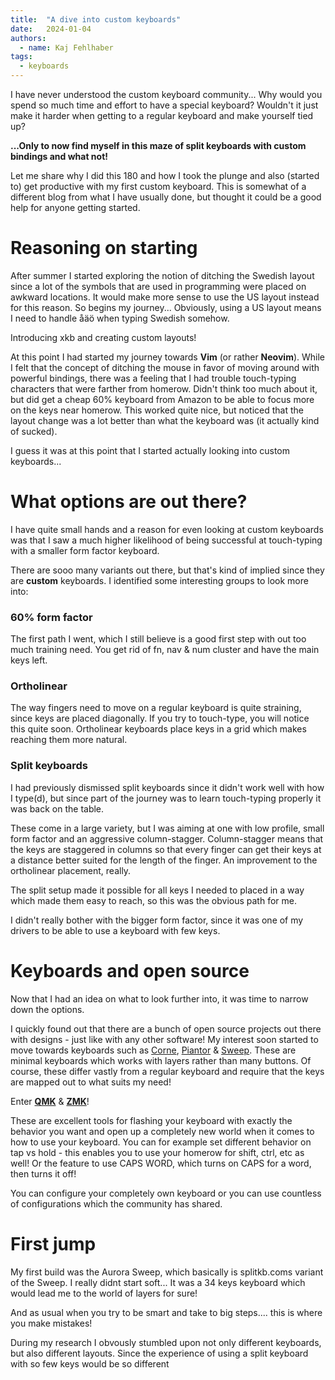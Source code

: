 ```yaml
---
title:  "A dive into custom keyboards"
date:   2024-01-04
authors:
  - name: Kaj Fehlhaber
tags:
  - keyboards
---
```

I have never understood the custom keyboard community... Why would you spend so much time and effort to have a special keyboard?
Wouldn't it just make it harder when getting to a regular keyboard and make yourself tied up?

**...Only to now find myself in this maze of split keyboards with custom bindings and what not!**

Let me share why I did this 180 and how I took the plunge and also (started to) get productive with my first custom keyboard.
This is somewhat of a different blog from what I have usually done, but thought it could be a good help for anyone getting started.

# Reasoning on starting
After summer I started exploring the notion of ditching the Swedish layout since a lot of the symbols that are used in programming were placed on awkward locations.
It would make more sense to use the US layout instead for this reason. So begins my journey...
Obviously, using a US layout means I need to handle åäö when typing Swedish somehow.

Introducing xkb and creating custom layouts!

At this point I had started my journey towards **Vim** (or rather **Neovim**). While I felt that the concept of ditching the mouse in
favor of moving around with powerful bindings, there was a feeling that I had trouble touch-typing characters that were farther from homerow.
Didn't think too much about it, but did get a cheap 60% keyboard from Amazon to be able to focus more on the keys near homerow.
This worked quite nice, but noticed that the layout change was a lot better than what the keyboard was (it actually kind of sucked).

I guess it was at this point that I started actually looking into custom keyboards...

# What options are out there?
I have quite small hands and a reason for even looking at custom keyboards was that I saw a much higher likelihood of being successful
at touch-typing with a smaller form factor keyboard.

There are sooo many variants out there, but that's kind of implied since they are **custom** keyboards. I identified some interesting groups to look more into:

### 60% form factor
The first path I went, which I still believe is a good first step with out too much training need. You get rid of fn, nav & num cluster and have the main keys left.

### Ortholinear
The way fingers need to move on a regular keyboard is quite straining, since keys are placed diagonally. If you try to touch-type, you will notice this quite soon. Ortholinear keyboards place keys in a grid which makes reaching them more natural.

### Split keyboards
I had previously dismissed split keyboards since it didn't work well with how I type(d), but since part of the journey was to learn touch-typing properly it was back on the table.

These come in a large variety, but I was aiming at one with low profile, small form factor and an aggressive column-stagger. Column-stagger means that the keys are staggered in columns so that every finger can get their keys at a distance better suited for the length of the finger. An improvement to the ortholinear placement, really.

The split setup made it possible for all keys I needed to placed in a way which made them easy to reach, so this was the obvious path for me.

I didn't really bother with the bigger form factor, since it was one of my drivers to be able to use a keyboard with few keys.

# Keyboards and open source
Now that I had an idea on what to look further into, it was time to narrow down the options.

I quickly found out that there are a bunch of open source projects out there with designs - just like with any other software!
My interest soon started to move towards keyboards such as [Corne](https://github.com/foostan/crkbd), [Piantor](https://github.com/beekeeb/piantor) & [Sweep](https://github.com/davidphilipbarr/Sweep). These are minimal keyboards which works with layers rather than many buttons.
Of course, these differ vastly from a regular keyboard and require that the keys are mapped out to what suits my need!

Enter [**QMK**](https://docs.qmk.fm/#/) & [**ZMK**](https://zmk.dev/)!

These are excellent tools for flashing your keyboard with exactly the behavior you want and open up a completely new world when it comes
to how to use your keyboard. You can for example set different behavior on tap vs hold - this enables you to use your homerow for shift, ctrl, etc as well! Or the feature to use CAPS WORD, which turns on CAPS for a word, then turns it off!

You can configure your completely own keyboard or you can use countless of configurations which the community has shared.

# First jump
My first build was the Aurora Sweep, which basically is splitkb.coms variant of the Sweep. I really didnt start soft... It was a 34 keys keyboard which would lead me to the world of layers for sure!

And as usual when you try to be smart and take to big steps.... this is where you make mistakes!

During my research I obvously stumbled upon not only different keyboards, but also different layouts. Since the experience of using a split
keyboard with so few keys would be so different
